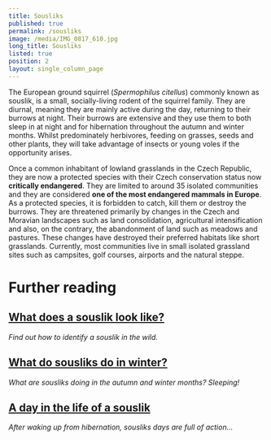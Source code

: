 ```yaml
---
title: Sousliks
published: true
permalink: /sousliks
image: /media/IMG_0817_610.jpg
long_title: Sousliks
listed: true
position: 2
layout: single_column_page
---
```

The European ground squirrel (_Spermophilus citellus_) commonly known as souslik, is a small, socially-living rodent of the squirrel family. They are diurnal, meaning they are mainly active during the day, returning to their burrows at night. Their burrows are extensive and they use them to both sleep in at night and for hibernation throughout the autumn and winter months. Whilst predominately herbivores, feeding on grasses, seeds and other plants, they will take advantage of insects or young voles if the opportunity arises. 

Once a common inhabitant of lowland grasslands in the Czech Republic, they are now a protected species with their Czech conservation status now **critically endangered**. They are limited to around 35 isolated communities and they are considered **one of the most endangered mammals in Europe**. As a protected species, it is forbidden to catch, kill them or destroy the burrows. They are threatened primarily by changes in the Czech and Moravian landscapes such as land consolidation, agricultural intensification and also, on the contrary, the abandonment of land such as meadows and pastures. These changes have destroyed their preferred habitats like short grasslands. Currently, most communities live in small isolated grassland sites such as campsites, golf courses, airports and the natural steppe.

# Further reading

## [What does a souslik look like?](/sousliks/recognising-sousliks)

_Find out how to identify a souslik in the wild._

## [What do sousliks do in winter?](/news/co-delaji-sysli-v-listopadu)

_What are sousliks doing in the autumn and winter months? Sleeping!_

## [A day in the life of a souslik](/news/letosni-mladata-uz-vylezla-z-nor)

_After waking up from hibernation, sousliks days are full of action..._
